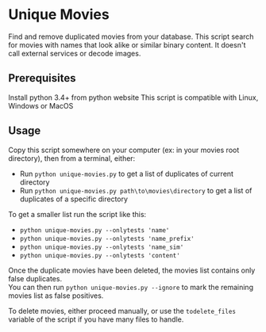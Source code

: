 # Unique Movies
Find and remove duplicated movies from your database.
This script search for movies with names that look alike or similar binary content.
It doesn't call external services or decode images.

## Prerequisites
Install python 3.4+ from python website
This script is compatible with Linux, Windows or MacOS

## Usage
Copy this script somewhere on your computer (ex: in your movies root directory), then from a terminal, either:
* Run `python unique-movies.py` to get a list of duplicates of current directory
* Run `python unique-movies.py path\to\movies\directory` to get a list of duplicates of a specific directory

To get a smaller list run the script like this: 
  * `python unique-movies.py --onlytests 'name'`
  * `python unique-movies.py --onlytests 'name_prefix'`
  * `python unique-movies.py --onlytests 'name_sim'`
  * `python unique-movies.py --onlytests 'content'`

Once the duplicate movies have been deleted, the movies list contains only false duplicates.  
You can then run `python unique-movies.py --ignore` to mark the remaining movies list as false positives.

To delete movies, either proceed manually, or use the `todelete_files` variable of the script if you have many files to handle.
